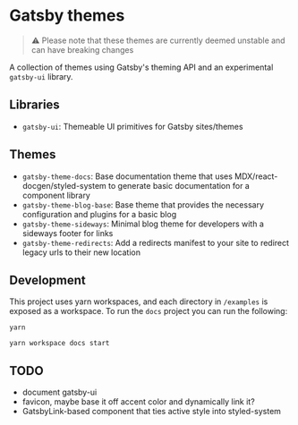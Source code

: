 # Gatsby themes

> :warning: Please note that these themes are currently deemed unstable and can have breaking changes

A collection of themes using Gatsby's theming API and an experimental `gatsby-ui` library.

## Libraries

- `gatsby-ui`: Themeable UI primitives for Gatsby sites/themes

## Themes

- `gatsby-theme-docs`: Base documentation theme that uses MDX/react-docgen/styled-system to generate basic documentation for a component library
- `gatsby-theme-blog-base`: Base theme that provides the necessary configuration and plugins for a basic blog
- `gatsby-theme-sideways`: Minimal blog theme for developers with a sideways footer for links
- `gatsby-theme-redirects`: Add a redirects manifest to your site to redirect legacy urls to their new location

## Development

This project uses yarn workspaces, and each directory in `/examples` is exposed as a workspace.
To run the `docs` project you can run the following:

```
yarn
```

```
yarn workspace docs start
```

## TODO

- document gatsby-ui
- favicon, maybe base it off accent color and dynamically link it?
- GatsbyLink-based component that ties active style into styled-system
